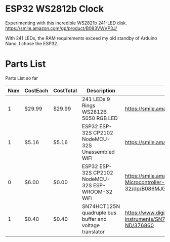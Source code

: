# ESP32 WS2812b Clock
Experimenting with this incredible WS2821b 241-LED disk.
https://smile.amazon.com/gp/product/B083VWVP3J/

With 241 LEDs, the RAM requirements exceed my old standby of Arduino Nano. I chose the ESP32.

# Parts List
Parts List so far

| Num | CostEach | CostTotal | Description | Source |
| --- | --- | --- | --- | --- |
| 1 | $29.99 | $29.99 | 241 LEDs 9 Rings WS2812B 5050 RGB LED | https://smile.amazon.com/gp/product/B083VWVP3J/ |
| 1 | $5.16 | $5.16 | ESP32 ESP-32S CP2102 NodeMCU-32S Unassembled WiFi | https://smile.amazon.com/gp/product/B08DQQ8CBP/ |
| 0 | $6.00 | $0.00 | ESP32 ESP-32S CP2102 NodeMCU-32S ESP-WROOM-32 WiFi | https://smile.amazon.com/DORHEA-Development-Microcontroller-NodeMCU-32S-ESP-WROOM-32/dp/B086MJGFVV/ |
| 1 | $0.40 | $0.40 | SN74HCT125N quadruple bus buffer and voltage translator | https://www.digikey.com/product-detail/en/texas-instruments/SN74HCT125N/296-8386-5-ND/376860 |
